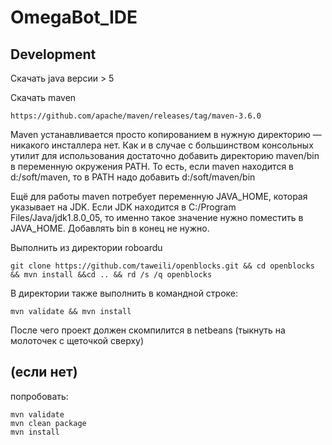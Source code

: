 OmegaBot_IDE
======

Development
------
Скачать java версии > 5

Cкачать maven 

	https://github.com/apache/maven/releases/tag/maven-3.6.0

Maven устанавливается просто копированием в нужную директорию — никакого инсталлера нет.
Как и в случае с большинством консольных утилит для использования достаточно добавить директорию maven/bin в переменную окружения PATH.
То есть, если maven находится в d:/soft/maven, то в PATH надо добавить d:/soft/maven/bin

Ещё для работы maven потребует переменную JAVA_HOME, которая указывает на JDK. Если JDK находится в C:/Program Files/Java/jdk1.8.0_05, то именно такое значение нужно поместить в JAVA_HOME. Добавлять bin в конец не нужно.

Выполнить из директории roboardu

	git clone https://github.com/taweili/openblocks.git && cd openblocks && mvn install &&cd .. && rd /s /q openblocks

В директории также выполнить в командной строке:
	
	mvn validate && mvn install

После чего проект должен скомпилится в netbeans (тыкнуть на молоточек с щеточкой сверху)

(если нет)
----------
попробовать:
	
	mvn validate
	mvn clean package
	mvn install 
